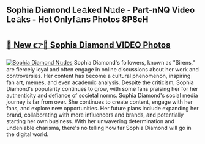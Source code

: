 ## Sophia Diamond Le𝚊ked N𝚞de - Part-nNQ Video Le𝚊ks - Hot Onlyf𝚊ns Photos 8P8eH

# <h2><a href="http://ab88230.deff.icu/?id=Sophia+Diamond">🔗 New 👉🔴 Sophia Diamond VIDEO Photos</a></h2>

[![Sophia Diamond N𝚞des](https://i.imgur.com/rIISA9y.gif)](http://ab88230.deff.icu/?id=Sophia+Diamond)
Sophia Diamond's followers, known as "Sirens," are fiercely loyal and often engage in online discussions about her work and controversies. Her content has become a cultural phenomenon, inspiring fan art, memes, and even academic analysis. Despite the criticism, Sophia Diamond's popularity continues to grow, with some fans praising her for her authenticity and defiance of societal norms. Sophia Diamond's social media journey is far from over. She continues to create content, engage with her fans, and explore new opportunities. Her future plans include expanding her brand, collaborating with more influencers and brands, and potentially starting her own business. With her unwavering determination and undeniable charisma, there's no telling how far Sophia Diamond will go in the digital world.

